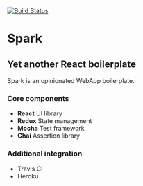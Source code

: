 [![Build Status](https://travis-ci.org/tomzmtl/spark.svg?branch=master)](https://travis-ci.org/tomzmtl/spark)

# Spark

## Yet another React boilerplate

Spark is an opinionated WebApp boilerplate.

### Core components

* **React** UI library
* **Redux** State management
* **Mocha** Test framework
* **Chai** Assertion library

### Additional integration

* Travis CI
* Heroku
